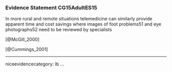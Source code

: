 ### Evidence Statement CG15AdultES15
In more rural and remote situations telemedicine can similarly provide apparent time and cost savings where images of foot problems51 and eye photographs52 need to be reviewed by specialists

[@McGill_2000]

[@Cummings_2001]

---
niceevidencecategory: Ib
...


